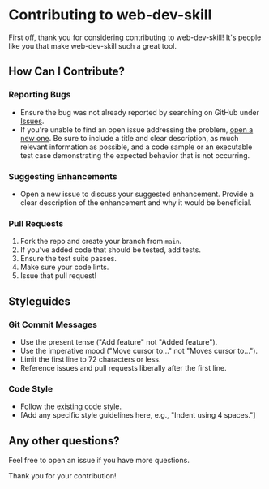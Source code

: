 # Contributing to web-dev-skill

First off, thank you for considering contributing to web-dev-skill! It's people like you that make web-dev-skill such a great tool.

## How Can I Contribute?

### Reporting Bugs
- Ensure the bug was not already reported by searching on GitHub under [Issues](https://github.com/ak-asu/web-dev-skill/issues).
- If you're unable to find an open issue addressing the problem, [open a new one](https://github.com/ak-asu/web-dev-skill/issues/new). Be sure to include a title and clear description, as much relevant information as possible, and a code sample or an executable test case demonstrating the expected behavior that is not occurring.

### Suggesting Enhancements
- Open a new issue to discuss your suggested enhancement. Provide a clear description of the enhancement and why it would be beneficial.

### Pull Requests
1. Fork the repo and create your branch from `main`.
2. If you've added code that should be tested, add tests.
3. Ensure the test suite passes.
4. Make sure your code lints.
5. Issue that pull request!

## Styleguides

### Git Commit Messages
- Use the present tense ("Add feature" not "Added feature").
- Use the imperative mood ("Move cursor to..." not "Moves cursor to...").
- Limit the first line to 72 characters or less.
- Reference issues and pull requests liberally after the first line.

### Code Style
- Follow the existing code style.
- [Add any specific style guidelines here, e.g., "Indent using 4 spaces."]

## Any other questions?
Feel free to open an issue if you have more questions.

Thank you for your contribution!
